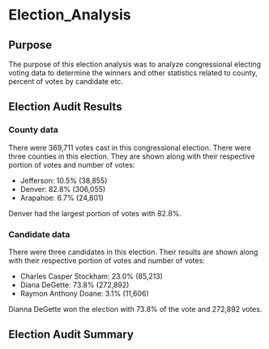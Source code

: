 # Election_Analysis

## Purpose

The purpose of this election analysis was to analyze congressional electing voting data to determine the winners and other statistics related to county, percent of votes by candidate etc. 

## Election Audit Results

### County data

There were 369,711 votes cast in this congressional election.  There were three counties in this election.  They are shown along with their respective portion of votes and number of votes: 
  - Jefferson: 10.5% (38,855)
  - Denver: 82.8% (306,055)
  - Arapahoe: 6.7% (24,801)
  
 Denver had the largest portion of votes with 82.8%.
 
 ### Candidate data
 
 There were three candidates in this election.  Their results are shown along with their respective portion of votes and number of votes:
   - Charles Casper Stockham: 23.0% (85,213)
   - Diana DeGette: 73.8% (272,892)
   - Raymon Anthony Doane: 3.1% (11,606)
   
   Dianna DeGette won the election with 73.8% of the vote and 272,892 votes. 
   
   ## Election Audit Summary
   
   
 
